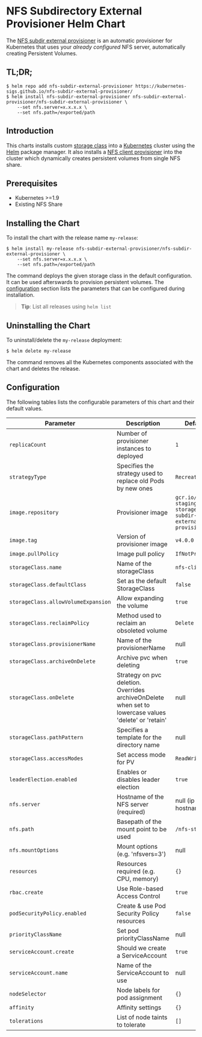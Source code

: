 # NFS Subdirectory External Provisioner Helm Chart

The [NFS subdir external provisioner](https://github.com/kubernetes-sigs/nfs-subdir-external-provisioner) is an automatic provisioner for Kubernetes that uses your *already configured* NFS server, automatically creating Persistent Volumes.

## TL;DR;

```console
$ helm repo add nfs-subdir-external-provisioner https://kubernetes-sigs.github.io/nfs-subdir-external-provisioner/
$ helm install nfs-subdir-external-provisioner nfs-subdir-external-provisioner/nfs-subdir-external-provisioner \
    --set nfs.server=x.x.x.x \
    --set nfs.path=/exported/path
```

## Introduction

This charts installs custom [storage class](https://kubernetes.io/docs/concepts/storage/storage-classes/) into a [Kubernetes](http://kubernetes.io) cluster using the [Helm](https://helm.sh) package manager. It also installs a [NFS client provisioner](https://github.com/kubernetes-sigs/nfs-subdir-external-provisioner) into the cluster which dynamically creates persistent volumes from single NFS share.

## Prerequisites

- Kubernetes >=1.9
- Existing NFS Share

## Installing the Chart

To install the chart with the release name `my-release`:

```console
$ helm install my-release nfs-subdir-external-provisioner/nfs-subdir-external-provisioner \
    --set nfs.server=x.x.x.x \
    --set nfs.path=/exported/path
```

The command deploys the given storage class in the default configuration. It can be used afterswards to provision persistent volumes. The [configuration](#configuration) section lists the parameters that can be configured during installation.

> **Tip**: List all releases using `helm list`

## Uninstalling the Chart

To uninstall/delete the `my-release` deployment:

```console
$ helm delete my-release
```

The command removes all the Kubernetes components associated with the chart and deletes the release.

## Configuration

The following tables lists the configurable parameters of this chart and their default values.

| Parameter                           | Description                                                 | Default                                           |
| ----------------------------------- | ----------------------------------------------------------- | ------------------------------------------------- |
| `replicaCount`                      | Number of provisioner instances to deployed                 | `1`                                               |
| `strategyType`                      | Specifies the strategy used to replace old Pods by new ones | `Recreate`                                        |
| `image.repository`                  | Provisioner image                                           | `gcr.io/k8s-staging-sig-storage/nfs-subdir-external-provisioner` |
| `image.tag`                         | Version of provisioner image                                | `v4.0.0`                                  |
| `image.pullPolicy`                  | Image pull policy                                           | `IfNotPresent`                                    |
| `storageClass.name`                 | Name of the storageClass                                    | `nfs-client`                                      |
| `storageClass.defaultClass`         | Set as the default StorageClass                             | `false`                                           |
| `storageClass.allowVolumeExpansion` | Allow expanding the volume                                  | `true`                                            |
| `storageClass.reclaimPolicy`        | Method used to reclaim an obsoleted volume                  | `Delete`                                          |
| `storageClass.provisionerName`      | Name of the provisionerName                                 | null                                              |
| `storageClass.archiveOnDelete`      | Archive pvc when deleting                                   | `true`                                            |
| `storageClass.onDelete`             | Strategy on pvc deletion. Overrides archiveOnDelete when set to lowercase values 'delete' or 'retain'    | null |
| `storageClass.pathPattern`          | Specifies a template for the directory name                 | null                                              |
| `storageClass.accessModes`          | Set access mode for PV                                      | `ReadWriteOnce`                                   |
| `leaderElection.enabled`            | Enables or disables leader election                         | `true`                                            |
| `nfs.server`                        | Hostname of the NFS server (required)                       | null (ip or hostname)                             |
| `nfs.path`                          | Basepath of the mount point to be used                      | `/nfs-storage`                                 |
| `nfs.mountOptions`                  | Mount options (e.g. 'nfsvers=3')                            | null                                              |
| `resources`                         | Resources required (e.g. CPU, memory)                       | `{}`                                              |
| `rbac.create`                       | Use Role-based Access Control                               | `true`                                            |
| `podSecurityPolicy.enabled`         | Create & use Pod Security Policy resources                  | `false`                                           |
| `priorityClassName`                 | Set pod priorityClassName                                   | null                                              |
| `serviceAccount.create`             | Should we create a ServiceAccount                           | `true`                                            |
| `serviceAccount.name`               | Name of the ServiceAccount to use                           | null                                              |
| `nodeSelector`                      | Node labels for pod assignment                              | `{}`                                              |
| `affinity`                          | Affinity settings                                           | `{}`                                              |
| `tolerations`                       | List of node taints to tolerate                             | `[]`                                              |
